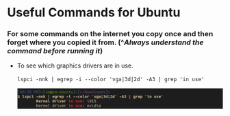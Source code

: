 # Useful Commands for Ubuntu

### For some commands on the internet you copy once and then forget where you copied it from. (^*Always understand the command before running it*)

-  To see which graphics drivers are in use.

    `lspci -nnk | egrep -i --color 'vga|3d|2d' -A3 | grep 'in use'`


    ![Example](./assets/image.png)